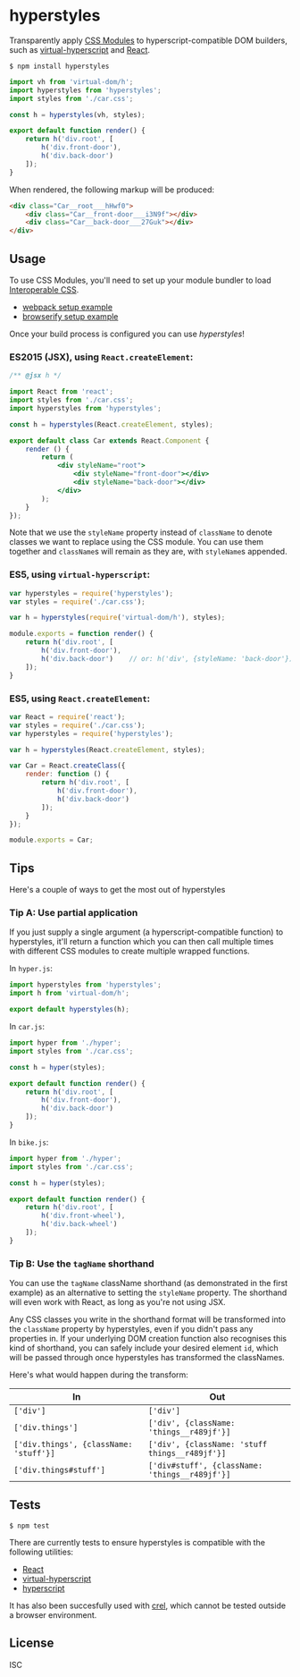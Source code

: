 # hyperstyles

Transparently apply [CSS Modules](https://github.com/css-modules/css-modules) to hyperscript-compatible DOM builders, such as [virtual-hyperscript](https://github.com/Matt-Esch/virtual-dom/tree/master/virtual-hyperscript) and [React](https://github.com/facebook/react).

```
$ npm install hyperstyles
```

```js
import vh from 'virtual-dom/h';
import hyperstyles from 'hyperstyles';
import styles from './car.css';

const h = hyperstyles(vh, styles);

export default function render() {
    return h('div.root', [
        h('div.front-door'),
        h('div.back-door')
    ]);
}
```

When rendered, the following markup will be produced:

```html
<div class="Car__root___hHwf0">
    <div class="Car__front-door___i3N9f"></div>
    <div class="Car__back-door___27Guk"></div>
</div>
```

## Usage

To use CSS Modules, you'll need to set up your module bundler to load [Interoperable CSS](https://github.com/css-modules/icss).

* [webpack setup example](https://github.com/css-modules/webpack-demo)
* [browserify setup example](https://github.com/css-modules/browserify-demo)

Once your build process is configured you can use *hyperstyles*!

### ES2015 (JSX), using `React.createElement`:

```jsx
/** @jsx h */

import React from 'react';
import styles from './car.css';
import hyperstyles from 'hyperstyles';

const h = hyperstyles(React.createElement, styles);

export default class Car extends React.Component {
    render () {
        return (
            <div styleName="root">
                <div styleName="front-door"></div>
                <div styleName="back-door"></div>
            </div>
        );
    }
});
```

Note that we use the `styleName` property instead of `className` to denote classes we want to replace using the CSS module. You can use them together and `className`s will remain as they are, with `styleName`s appended.

### ES5, using `virtual-hyperscript`:

```js
var hyperstyles = require('hyperstyles');
var styles = require('./car.css');

var h = hyperstyles(require('virtual-dom/h'), styles);

module.exports = function render() {
    return h('div.root', [
        h('div.front-door'),
        h('div.back-door')    // or: h('div', {styleName: 'back-door'})
    ]);
}
```

### ES5, using `React.createElement`:

```js
var React = require('react');
var styles = require('./car.css');
var hyperstyles = require('hyperstyles');

var h = hyperstyles(React.createElement, styles);

var Car = React.createClass({
    render: function () {
        return h('div.root', [
            h('div.front-door'),
            h('div.back-door')
        ]);
    }
});

module.exports = Car;
```

## Tips

Here's a couple of ways to get the most out of hyperstyles

### Tip A: Use partial application

If you just supply a single argument (a hyperscript-compatible function) to hyperstyles, it'll return a function which you can then call multiple times with different CSS modules to create multiple wrapped functions.

In `hyper.js`:

```js
import hyperstyles from 'hyperstyles';
import h from 'virtual-dom/h';

export default hyperstyles(h);
```

In `car.js`:

```js
import hyper from './hyper';
import styles from './car.css';

const h = hyper(styles);

export default function render() {
    return h('div.root', [
        h('div.front-door'),
        h('div.back-door')
    ]);
}
```

In `bike.js`:

```js
import hyper from './hyper';
import styles from './car.css';

const h = hyper(styles);

export default function render() {
    return h('div.root', [
        h('div.front-wheel'),
        h('div.back-wheel')
    ]);
}
```

### Tip B: Use the `tagName` shorthand

You can use the `tagName` className shorthand (as demonstrated in the first example) as an alternative to setting the `styleName` property. The shorthand will even work with React, as long as you're not using JSX.

Any CSS classes you write in the shorthand format will be transformed into the `className` property by hyperstyles, even if you didn't pass any properties in. If your underlying DOM creation function also recognises this kind of shorthand, you can safely include your desired element `id`, which will be passed through once hyperstyles has transformed the classNames.

Here's what would happen during the transform:

| In                                     | Out                                            |
|----------------------------------------|------------------------------------------------|
| `['div']`                              | `['div']`                                      |
| `['div.things']`                       | `['div', {className: 'things__r489jf'}]`       |
| `['div.things', {className: 'stuff'}]` | `['div', {className: 'stuff things__r489jf'}]` |
| `['div.things#stuff']`                 | `['div#stuff', {className: 'things__r489jf'}]` |

## Tests

```
$ npm test
```

There are currently tests to ensure hyperstyles is compatible with the following utilities:

* [React](https://github.com/facebook/react)
* [virtual-hyperscript](https://github.com/Matt-Esch/virtual-dom/tree/master/virtual-hyperscript)
* [hyperscript](https://github.com/dominictarr/hyperscript)

It has also been succesfully used with [crel](https://github.com/KoryNunn/crel), which cannot be tested outside a browser environment.

## License

ISC
